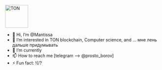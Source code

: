 <div>
  <img src="https://cryptologos.cc/logos/toncoin-ton-logo.svg?v=029" title="TON" **alt="TON" width="75" height="75"/>
</div>

- 👋 Hi, I’m @Mantissa
- 👀 I’m interested in TON blockchain, Сomputer science, and ... мне лень дальше придумывать
- 🌱 I’m currently
- 📫 How to reach me [telegram --> @prosto_borov]
- ⚡ Fun fact: !(/?

<!---
ProstoBorov01/ProstoBorov01 is a ✨ special ✨ repository because its `README.md` (this file) appears on your GitHub profile.
You can click the Preview link to take a look at your changes.
--->
